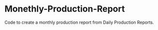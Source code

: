 # Monethly-Production-Report
Code to create a monthly production report from Daily Production Reports.
